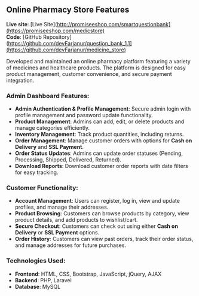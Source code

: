 ## Online Pharmacy Store Features

**Live site**: [Live Site](http://promiseeshop.com/smartquestionbank](https://promiseeshop.com/medicstore)  
**Code**: [GitHub Repository](https://github.com/devFarjanur/question_bank_1.1](https://github.com/devFarjanur/medicine_store)

Developed and maintained an online pharmacy platform featuring a variety of medicines and healthcare products. The platform is designed for easy product management, customer convenience, and secure payment integration.

### Admin Dashboard Features:
- **Admin Authentication & Profile Management**: Secure admin login with profile management and password update functionality.
- **Product Management**: Admins can add, edit, or delete products and manage categories efficiently.
- **Inventory Management**: Track product quantities, including returns.
- **Order Management**: Manage customer orders with options for **Cash on Delivery** and **SSL Payment**.
- **Order Status Updates**: Admins can update order statuses (Pending, Processing, Shipped, Delivered, Returned).
- **Download Reports**: Download customer order reports with date filters for easy tracking.

### Customer Functionality:
- **Account Management**: Users can register, log in, view and update profiles, and manage their addresses.
- **Product Browsing**: Customers can browse products by category, view product details, and add products to wishlist/cart.
- **Secure Checkout**: Customers can check out using either **Cash on Delivery** or **SSL Payment** options.
- **Order History**: Customers can view past orders, track their order status, and manage addresses for future purchases.

### Technologies Used:
- **Frontend**: HTML, CSS, Bootstrap, JavaScript, jQuery, AJAX
- **Backend**: PHP, Laravel
- **Database**: MySQL

